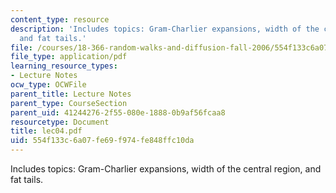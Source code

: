```yaml
---
content_type: resource
description: 'Includes topics: Gram-Charlier expansions, width of the central region,
  and fat tails.'
file: /courses/18-366-random-walks-and-diffusion-fall-2006/554f133c6a07fe69f974fe848ffc10da_lec04.pdf
file_type: application/pdf
learning_resource_types:
- Lecture Notes
ocw_type: OCWFile
parent_title: Lecture Notes
parent_type: CourseSection
parent_uid: 41244276-2f55-080e-1888-0b9af56fcaa8
resourcetype: Document
title: lec04.pdf
uid: 554f133c-6a07-fe69-f974-fe848ffc10da
---
```

Includes topics: Gram-Charlier expansions, width of the central region, and fat tails.

